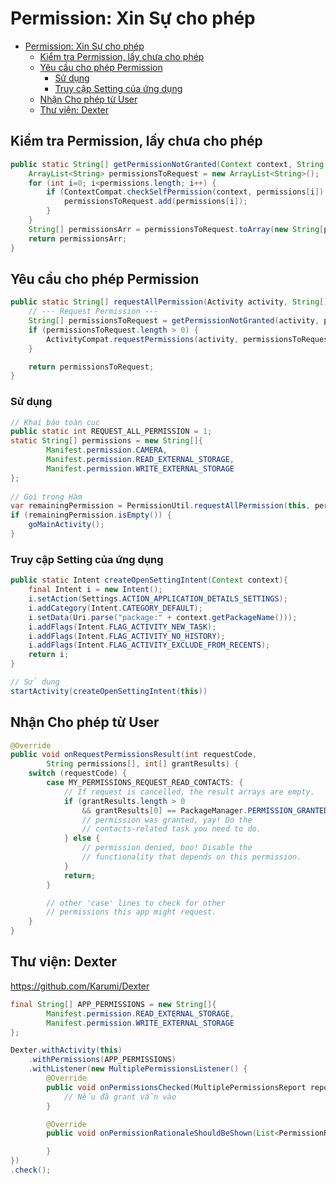 # Permission: Xin Sự cho phép

<!-- TOC -->

- [Permission: Xin Sự cho phép](#permission-xin-sự-cho-phép)
    - [Kiểm tra Permission, lấy chưa cho phép](#kiểm-tra-permission-lấy-chưa-cho-phép)
    - [Yêu cầu cho phép Permission](#yêu-cầu-cho-phép-permission)
        - [Sử dụng](#sử-dụng)
        - [Truy cập Setting của ứng dụng](#truy-cập-setting-của-ứng-dụng)
    - [Nhận Cho phép từ User](#nhận-cho-phép-từ-user)
    - [Thư viện: Dexter](#thư-viện-dexter)

<!-- /TOC -->

## Kiểm tra Permission, lấy chưa cho phép

```java
public static String[] getPermissionNotGranted(Context context, String[] permissions ) {
    ArrayList<String> permissionsToRequest = new ArrayList<String>();
    for (int i=0; i<permissions.length; i++) {
        if (ContextCompat.checkSelfPermission(context, permissions[i]) != PackageManager.PERMISSION_GRANTED) {
            permissionsToRequest.add(permissions[i]);
        }
    }
    String[] permissionsArr = permissionsToRequest.toArray(new String[permissionsToRequest.size()]);
    return permissionsArr;
}
```

## Yêu cầu cho phép Permission

```java
public static String[] requestAllPermission(Activity activity, String[] permissions, int requestCode){
    // --- Request Permission ---
    String[] permissionsToRequest = getPermissionNotGranted(activity, permissions);
    if (permissionsToRequest.length > 0) {
        ActivityCompat.requestPermissions(activity, permissionsToRequest, requestCode);
    }

    return permissionsToRequest;
}
```

### Sử dụng

```java
// Khai báo toàn cục
public static int REQUEST_ALL_PERMISSION = 1;
static String[] permissions = new String[]{
        Manifest.permission.CAMERA,
        Manifest.permission.READ_EXTERNAL_STORAGE,
        Manifest.permission.WRITE_EXTERNAL_STORAGE
};
    
// Gọi trong Hàm
var remainingPermission = PermissionUtil.requestAllPermission(this, permissions, REQUEST_ALL_PERMISSION)
if (remainingPermission.isEmpty()) {
    goMainActivity();
}
```

### Truy cập Setting của ứng dụng

```java
public static Intent createOpenSettingIntent(Context context){
    final Intent i = new Intent();
    i.setAction(Settings.ACTION_APPLICATION_DETAILS_SETTINGS);
    i.addCategory(Intent.CATEGORY_DEFAULT);
    i.setData(Uri.parse("package:" + context.getPackageName()));
    i.addFlags(Intent.FLAG_ACTIVITY_NEW_TASK);
    i.addFlags(Intent.FLAG_ACTIVITY_NO_HISTORY);
    i.addFlags(Intent.FLAG_ACTIVITY_EXCLUDE_FROM_RECENTS);
    return i;
}

// Sử dụng
startActivity(createOpenSettingIntent(this))
```

## Nhận Cho phép từ User

```java
@Override
public void onRequestPermissionsResult(int requestCode,
        String permissions[], int[] grantResults) {
    switch (requestCode) {
        case MY_PERMISSIONS_REQUEST_READ_CONTACTS: {
            // If request is cancelled, the result arrays are empty.
            if (grantResults.length > 0
                && grantResults[0] == PackageManager.PERMISSION_GRANTED) {
                // permission was granted, yay! Do the
                // contacts-related task you need to do.
            } else {
                // permission denied, boo! Disable the
                // functionality that depends on this permission.
            }
            return;
        }

        // other 'case' lines to check for other
        // permissions this app might request.
    }
}
```

## Thư viện: Dexter
https://github.com/Karumi/Dexter

```java
final String[] APP_PERMISSIONS = new String[]{
        Manifest.permission.READ_EXTERNAL_STORAGE,
        Manifest.permission.WRITE_EXTERNAL_STORAGE
};

Dexter.withActivity(this)
    .withPermissions(APP_PERMISSIONS)
    .withListener(new MultiplePermissionsListener() {
        @Override
        public void onPermissionsChecked(MultiplePermissionsReport report) {
            // Nếu đã grant vẫn vào 
        }

        @Override
        public void onPermissionRationaleShouldBeShown(List<PermissionRequest> permissions, PermissionToken token) {

        }
})
.check();
```